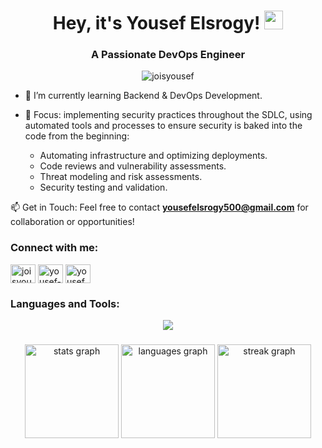 <h1 align="center">Hey, it's Yousef Elsrogy! <img src="https://github.com/TheDudeThatCode/TheDudeThatCode/blob/master/Assets/Hi.gif" width="30" height="30"></img> </h1>
<h3 align="center">A Passionate DevOps Engineer</h3>

<p align="center"> <img src="https://komarev.com/ghpvc/?username=joisyousef&label=Profile%20views&color=0e75b6&style=flat" alt="joisyousef" /> </p>

- 🌱 I’m currently learning Backend & DevOps Development.
- 🔧 Focus: implementing security practices throughout the SDLC, using automated tools and processes to ensure security is baked into the code from the beginning:
  
  * Automating infrastructure and optimizing deployments.
  * Code reviews and vulnerability assessments.
  * Threat modeling and risk assessments.
  * Security testing and validation.

📫 Get in Touch: Feel free to contact **yousefelsrogy500@gmail.com** for collaboration or opportunities!

<h3 align="left">Connect with me:</h3>
<p align="left">
<a href="https://twitter.com/joisyousef" target="_blank"><img align="center" src="https://raw.githubusercontent.com/rahuldkjain/github-profile-readme-generator/master/src/images/icons/Social/twitter.svg" alt="joisyousef" height="30" width="40" /></a>
<a href="https://linkedin.com/in/yousef-elsrogy-2298a4245" target="blank"><img align="center" src="https://raw.githubusercontent.com/rahuldkjain/github-profile-readme-generator/master/src/images/icons/Social/linked-in-alt.svg" alt="yousef-elsrogy-2298a4245" height="30" width="40" /></a>
<a href="https://instagram.com/yousef.rramadan" target="blank"><img align="center" src="https://raw.githubusercontent.com/rahuldkjain/github-profile-readme-generator/master/src/images/icons/Social/instagram.svg" alt="yousef.ramadann" height="30" width="40" /></a>
</p>

<h3 align="left">Languages and Tools:</h3>
<p align="center">
  <a href="https://skillicons.dev">
    <img src="https://skillicons.dev/icons?i=aws,azure,gcp,bash,py,cpp,java,html,css,js,nodejs,go,linux,redhat,gitlab,git,github,nginx,obsidian,mysql,mongodb,docker,kubernetes,openshift,jenkins,githubactions,ansible,terraform,prometheus,grafana &perline=11" />
  </a>
</p>

###

<div align="center">
  <img src="https://github-readme-stats.vercel.app/api?username=joisyousef&hide_title=false&hide_rank=false&show_icons=true&include_all_commits=true&count_private=true&disable_animations=false&theme=dark&locale=en&hide_border=false" height="150" alt="stats graph"  />
  <img src="https://github-readme-stats.vercel.app/api/top-langs?username=joisyousef&locale=en&hide_title=false&layout=compact&card_width=320&langs_count=5&theme=dark&hide_border=false" height="150" alt="languages graph"  />
    <img src="https://streak-stats.demolab.com?user=joisyousef&locale=en&mode=daily&theme=dark&hide_border=false&border_radius=5&order=3" height="150" alt="streak graph" />
</div>

###
